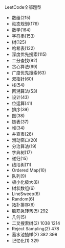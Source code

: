 LeetCode全部题型

- 数组(215)
- 动态规划(176)
- 数学(164)
- 字符串(153)
- 树(125)
- 哈希表(122)
- 深度优先搜索(115)
- 二分查找(82)
- 贪心算法(69)
- 广度优先搜索(63)
- 双指针(60)
- 栈(54)
- 回溯算法(53)
- 设计(43)
- 位运算(41)
- 排序(39)
- 图(38)
- 链表(37)
- 堆(34)
- 并查表(28)
- 滑动窗口(20)
- 分治算法(19)
- 字典树(17)
- 递归(15)
- 线段树(11)
- Ordered Map(10)
- 队列(9)
- 极小化极大(8)
- 树状数组(6)
- LineSweep(6)
- Random(6)
- 拓扑排序(6)
- 脑筋急转弯(5) 292
- 几何(5)
- 二叉搜索树(2) 1038  1214
- Reject Sampling(2) 478
- 蓄水池抽样(2) 382 398
- 记忆化(1) 329